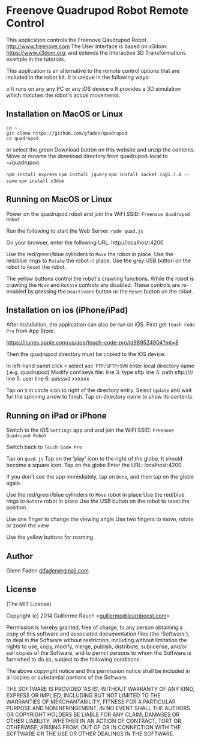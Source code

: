 
# Freenove Quadrupod Robot Remote Control

This application controls the Freenove Qaudrupod Robot.
http://www.freenove.com
The User Interface is based on x3dom:
https://www.x3dom.org, and extends the Interactive 3D 
Transformations example in the tutorials.

This application is an alternative to the remote control
options that are included in the robot kit. It is unique
in the following ways:

  o It runs on any any PC or any iOS device
  o It provides a 3D simulation which matches
    the robot's actual movements. 

## Installation on MacOS or Linux

  `cd ~`
  <br>
  `git clone https://github.com/gfaden/quadrupod`
  <br>
  `cd quadrupod`
  <br>

  or select the green Download button on this website
  and unzip the contents. Move or rename the download
  directory from quadrupod-local to ~/quadrupod.

  `npm install express`
  `npm install jquery`
  `npm install socket.io@1.7.4 --save`
  `npm install x3dom`

## Running on MacOS or Linux

Power on the quadrupod robot and join the WiFI SSID:
  `Freenove Quadrupod Robot`

Run the following to start the Web Server:
  `node quad.js`

On your browser, enter the following URL:
  http://localhost:4200

Use the red/green/blue cylinders to `Move` the robot in place.
Use the red/blue rings to `Rotate` the robot in place.
Use the grey USB button on the robot to `Reset` the robot.

The yellow buttons control the robot's crawling functions. While
the robot is crawling the `Move` and `Rotate` controls are disabled.
These controls are re-enabled by pressing the `Deactivate` button
or the `Reset` button on the robot.

## Installation on ios (iPhone/iPad)

After installation, the application can also be run
on iOS. First get `Touch Code Pro` from App Store.

https://itunes.apple.com/us/app/touch-code-pro/id989524904?mt=8

Then the quadrupod directory must be copied to the iOS device.

In left-hand panel click `+`
select `Add FTP/SFTP/SVN`
enter local directory name (.e.g. quadrupod)
Modify conf.keys file:
  line 3:  type sftp
  line 4:  path sftp://<IP address of your computer>//<path to quadrupod directory>
  line 5:  user <username>
  line 6:  passwd xxxxxx

Tap on `S` in circle icon to right of the directory entry.
Select `Update` and wait for the spinning arrow to finish.
Tap on directory name to show its contents.

## Running on iPad or iPhone

Switch to the iOS `Settings` app and and join the WiFI SSID:
  `Freenove Quadrupod Robot`

Switch back to `Touch Code Pro`

Tap on `quad.js`
Tap on the 'play' icon to the right of the globe. It should become a square icon.
Tap on the globe
Enter the URL: localhost:4200

If you don't see the app immediately, tap on `Done`, and then tap on the globe again.

Use the red/green/blue cylinders to `Move` robot in place
Use the red/blue rings to `Rotate` robot in place
Use the USB button on the robot to reset the position.

Use one finger to change the viewing angle
Use two fingers to move, rotate or zoom the view

Use the yellow buttons for roaming.

## Author

   Glenn Faden
   gtfaden@gmail.com

## License

(The MIT License)

Copyright (c) 2014 Guillermo Rauch &lt;guillermo@learnboost.com&gt;

Permission is hereby granted, free of charge, to any person obtaining
a copy of this software and associated documentation files (the
'Software'), to deal in the Software without restriction, including
without limitation the rights to use, copy, modify, merge, publish,
distribute, sublicense, and/or sell copies of the Software, and to
permit persons to whom the Software is furnished to do so, subject to
the following conditions:

The above copyright notice and this permission notice shall be
included in all copies or substantial portions of the Software.

THE SOFTWARE IS PROVIDED 'AS IS', WITHOUT WARRANTY OF ANY KIND,
EXPRESS OR IMPLIED, INCLUDING BUT NOT LIMITED TO THE WARRANTIES OF
MERCHANTABILITY, FITNESS FOR A PARTICULAR PURPOSE AND NONINFRINGEMENT.
IN NO EVENT SHALL THE AUTHORS OR COPYRIGHT HOLDERS BE LIABLE FOR ANY
CLAIM, DAMAGES OR OTHER LIABILITY, WHETHER IN AN ACTION OF CONTRACT,
TORT OR OTHERWISE, ARISING FROM, OUT OF OR IN CONNECTION WITH THE
SOFTWARE OR THE USE OR OTHER DEALINGS IN THE SOFTWARE.
